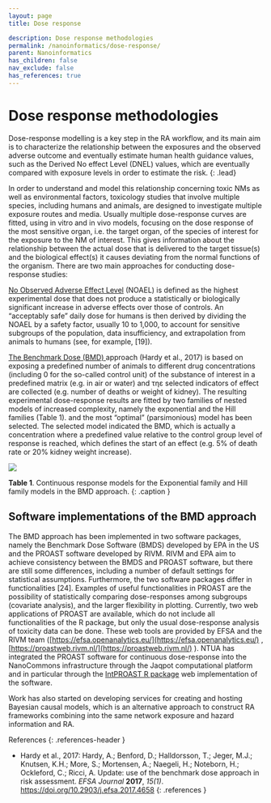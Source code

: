```yaml
---
layout: page
title: Dose response

description: Dose response methodologies
permalink: /nanoinformatics/dose-response/
parent: Nanoinformatics
has_children: false
nav_exclude: false
has_references: true
---
```


# Dose response methodologies
Dose-response modelling is a key step in the RA workflow, and its main aim is to characterize the relationship between the exposures and the observed adverse outcome and eventually estimate human health guidance values, such as the Derived No effect Level (DNEL) values, which are eventually compared with exposure levels in order to estimate the risk. 
{: .lead}

In order to understand and model this relationship concerning toxic NMs as well as environmental factors, toxicology studies that involve multiple species, including humans and animals, are designed to investigate multiple exposure routes and media. Usually multiple dose-response curves are fitted, using in vitro and in vivo models, focusing on the dose response of the most sensitive organ, i.e. the target organ, of the species of interest for the exposure to the NM of interest. This gives information about the relationship between the actual dose that is delivered to the target tissue(s) and the biological effect(s) it causes deviating from the normal functions of the organism. There are two main approaches for conducting  dose-response studies:

<span style="text-decoration:underline;">No Observed Adverse Effect Level</span> (NOAEL) is defined as the highest experimental dose that does not produce a statistically or biologically significant increase in adverse effects over those of controls. An “acceptably safe” daily dose for humans is then derived by dividing the NOAEL by a safety factor, usually 10 to 1,000, to account for sensitive subgroups of the population, data insufficiency, and extrapolation from animals to humans (see, for example, [19]). 

<span style="text-decoration:underline;">The Benchmark Dose (BMD) </span>approach (Hardy et al., 2017) is based on exposing a predefined number of animals to different drug concentrations (including 0 for the so-called control unit) of the substance of interest in a predefined matrix (e.g. in air or water) and τηε selected indicators of effect are collected (e.g. number of deaths or weight of kidney). The resulting experimental dose-response results are fitted by two families of nested models of increased complexity, namely the exponential and the Hill families (Table 1). and the most “optimal” (parsimonious) model has been selected. The selected model indicated the BMD, which is actually a concentration where a predefined value relative to the control group level of response is reached, which defines the start of an effect (e.g. 5% of death rate or 20% kidney weight increase).

<img src="{{ site.baseurl }}/images/nanoinformatics/Dose-response.png" />

**Table 1**. Continuous response models for the Exponential family and Hill family models in the BMD approach.
{: .caption }

## Software implementations of the BMD approach
The BMD approach has been implemented in two software packages, namely the Benchmark Dose Software (BMDS) developed by EPA in the US and the PROAST software developed by RIVM. RIVM and EPA aim to achieve consistency between the BMDS and PROAST software, but there are still some differences, including a number of default settings for statistical assumptions. Furthermore, the two software packages differ in functionalities [24]. Examples of useful functionalities in PROAST are the possibility of statistically comparing dose-responses among subgroups (covariate analysis), and the larger flexibility in plotting. Currently, two web applications of PROAST are available, which do not include all functionalities of the R package, but only the usual dose-response analysis of toxicity data can be done. These web tools are provided by EFSA and the RIVM team ([https://efsa.openanalytics.eu/](https://efsa.openanalytics.eu/) , [https://proastweb.rivm.nl/](https://proastweb.rivm.nl/) ). NTUA has  integrated the PROAST software for continuous dose-response into the NanoCommons infrastructure through the Jaqpot computational platform and in particular through the [IntPROAST R package](https://github.com/KinkyDesign/IntPROAST) web implementation of the software.

Work has also started on developing services for creating and hosting Bayesian causal models, which is an alternative approach to construct RA frameworks combining into the same network exposure and hazard information and RA.

References
{: .references-header }
- Hardy et al., 2017: Hardy, A.; Benford, D.; Halldorsson, T.; Jeger, M.J.; Knutsen, K.H.; More, S.; Mortensen, A.; Naegeli, H.; Noteborn, H.; Ockleford, C.; Ricci, A. Update: use of the benchmark dose approach in risk assessment. <i>EFSA Journal</i> <b>2017</b>, <i>15(1)</i>. <a href="https://doi.org/10.2903/j.efsa.2017.4658">https://doi.org/10.2903/j.efsa.2017.4658</a> 
{: .references }

